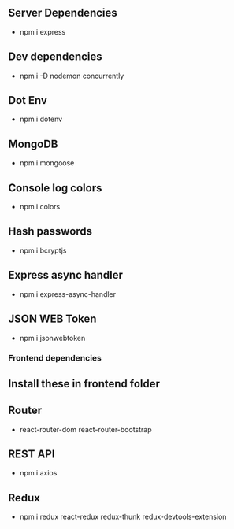 ## Server Dependencies

- npm i express

## Dev dependencies

- npm i -D nodemon concurrently

## Dot Env

- npm i dotenv

## MongoDB

- npm i mongoose

## Console log colors

- npm i colors

## Hash passwords

- npm i bcryptjs

## Express async handler

- npm i express-async-handler

## JSON WEB Token

- npm i jsonwebtoken

### Frontend dependencies

## Install these in frontend folder

## Router

- react-router-dom react-router-bootstrap

## REST API

- npm i axios

## Redux

- npm i redux react-redux redux-thunk redux-devtools-extension
